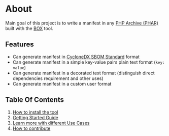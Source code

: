 <!-- markdownlint-disable MD013 -->
# About

Main goal of this project is to write a manifest in any [PHP Archive (PHAR)](https://www.php.net/phar)
built with the [BOX](https://github.com/box-project/box) tool.

## Features

- Can generate manifest in [CycloneDX SBOM Standard][cyclonedx] format
- Can generate manifest in a simple key-value pairs plain text format (`key: value`)
- Can generate manifest in a decorated text format (distinguish direct dependencies requirement and other uses)
- Can generate manifest in a custom user format

## Table Of Contents

1. [How to install the tool](./installation.md)
1. [Getting Started Guide](./getting-started.md)
1. [Learn more with different Use Cases](./UseCases/README.md)
1. [How to contribute](./contributing.md)

[cyclonedx]: https://github.com/CycloneDX

